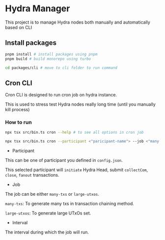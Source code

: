 # Hydra Manager

This project is to manage Hydra nodes both manually and automatically based on CLI

## Install packages

```bash
pnpm install # install packages using pnpm
pnpm build # build monorepo using turbo

cd packages/cli # move to cli folder to run command
```

## Cron CLI

Cron CLI is designed to run cron job on hydra instance.

This is used to stress test Hydra nodes really long time (until you manually kill process)

### How to run

```bash
npx tsx src/bin.ts cron --help # to see all options in cron job
```

```bash
npx tsx src/bin.ts cron --participant <"paricipant-name"> --job <"many-txs" | "large-utxos"> --interval <"interval-in-seconds">
```

- Participant

This can be one of participant you defined in `config.json`.

This selected participant will `initiate` Hydra Head, submit `collectCom`, `close`, `fanout` transactions.

- Job

The job can be either `many-txs` or `large-utxos`.

`many-txs`: To generate many txs in transaction chaining method.

`large-utxos`: To generate large UTxOs set.

- Interval

The interval during which the job will run.
